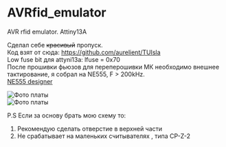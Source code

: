 # AVRfid_emulator
AVR rfid emulator. Attiny13A

Сделал себе  ~~красивый~~ пропуск.\
Код взят от сюда: https://github.com/aurelient/TUIsla \
Low fuse bit для attyni13a: lfuse = 0x70 \
После прошивки фьюзов для переперошивки МК необходимо внешнее тактирование, я собрал на NE555, F > 200kHz. \
[NE555 designer](https://radioaktiv.ru/loads/softf/calc/27942-555-timer-designer-free-programma-dlya-rascheta-shem-na-555-taymere.html)


 ![Фото платы](https://github.com/VillageEngineer/AVRfid_emulator/tree/main/foto/front.JPG) \
 ![Фото платы](https://github.com/VillageEngineer/AVRfid_emulator/tree/main/foto/front.JPG) 


 
 P.S Если за основу брать мою схему то: 
 1. Рекомендую сделать  отверстие в верхней части 
 2. Не срабатывает на маленьких считывателях , типа CP-Z-2
